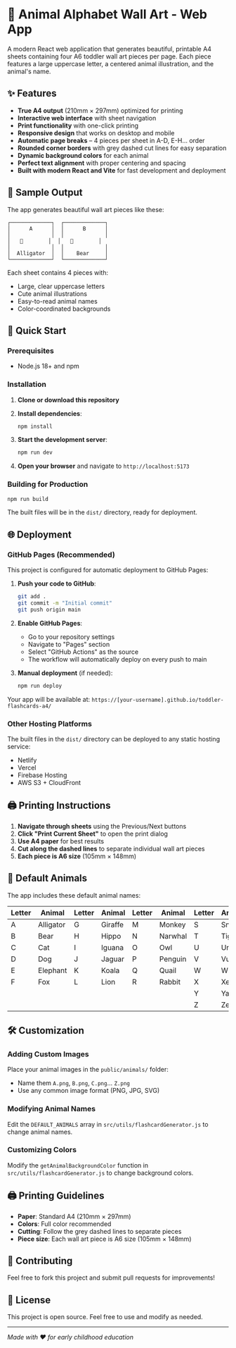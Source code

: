 # 🦁 Animal Alphabet Wall Art - Web App

A modern React web application that generates beautiful, printable A4 sheets containing four A6 toddler wall art pieces per page. Each piece features a large uppercase letter, a centered animal illustration, and the animal's name.

## ✨ Features

- **True A4 output** (210mm × 297mm) optimized for printing
- **Interactive web interface** with sheet navigation
- **Print functionality** with one-click printing
- **Responsive design** that works on desktop and mobile
- **Automatic page breaks** – 4 pieces per sheet in A-D, E-H… order
- **Rounded corner borders** with grey dashed cut lines for easy separation
- **Dynamic background colors** for each animal
- **Perfect text alignment** with proper centering and spacing
- **Built with modern React and Vite** for fast development and deployment

## 🎨 Sample Output

The app generates beautiful wall art pieces like these:

```
┌─────────────┐  ┌─────────────┐
│      A      │  │      B      │
│             │  │             │
│   🐊        │  │   🐻        │
│             │  │             │
│  Alligator  │  │    Bear     │
└─────────────┘  └─────────────┘
```

Each sheet contains 4 pieces with:
- Large, clear uppercase letters
- Cute animal illustrations
- Easy-to-read animal names
- Color-coordinated backgrounds

## 🚀 Quick Start

### Prerequisites

- Node.js 18+ and npm

### Installation

1. **Clone or download this repository**
2. **Install dependencies**:
   ```bash
   npm install
   ```

3. **Start the development server**:
   ```bash
   npm run dev
   ```

4. **Open your browser** and navigate to `http://localhost:5173`

### Building for Production

```bash
npm run build
```

The built files will be in the `dist/` directory, ready for deployment.

## 🌐 Deployment

### GitHub Pages (Recommended)

This project is configured for automatic deployment to GitHub Pages:

1. **Push your code to GitHub**:
   ```bash
   git add .
   git commit -m "Initial commit"
   git push origin main
   ```

2. **Enable GitHub Pages**:
   - Go to your repository settings
   - Navigate to "Pages" section
   - Select "GitHub Actions" as the source
   - The workflow will automatically deploy on every push to main

3. **Manual deployment** (if needed):
   ```bash
   npm run deploy
   ```

Your app will be available at: `https://[your-username].github.io/toddler-flashcards-a4/`

### Other Hosting Platforms

The built files in the `dist/` directory can be deployed to any static hosting service:
- Netlify
- Vercel
- Firebase Hosting
- AWS S3 + CloudFront

## 🖨️ Printing Instructions

1. **Navigate through sheets** using the Previous/Next buttons
2. **Click "Print Current Sheet"** to open the print dialog
3. **Use A4 paper** for best results
4. **Cut along the dashed lines** to separate individual wall art pieces
5. **Each piece is A6 size** (105mm × 148mm)

## 🎨 Default Animals

The app includes these default animal names:

| Letter | Animal | Letter | Animal | Letter | Animal | Letter | Animal |
|--------|--------|--------|--------|--------|--------|--------|--------|
| A | Alligator | G | Giraffe | M | Monkey | S | Snake |
| B | Bear | H | Hippo | N | Narwhal | T | Tiger |
| C | Cat | I | Iguana | O | Owl | U | Urial |
| D | Dog | J | Jaguar | P | Penguin | V | Vulture |
| E | Elephant | K | Koala | Q | Quail | W | Whale |
| F | Fox | L | Lion | R | Rabbit | X | Xerus |
| | | | | | | Y | Yak |
| | | | | | | Z | Zebra |

## 🛠️ Customization

### Adding Custom Images

Place your animal images in the `public/animals/` folder:
- Name them `A.png`, `B.png`, `C.png`... `Z.png`
- Use any common image format (PNG, JPG, SVG)

### Modifying Animal Names

Edit the `DEFAULT_ANIMALS` array in `src/utils/flashcardGenerator.js` to change animal names.

### Customizing Colors

Modify the `getAnimalBackgroundColor` function in `src/utils/flashcardGenerator.js` to change background colors.

## 🖨️ Printing Guidelines

- **Paper**: Standard A4 (210mm × 297mm)
- **Colors**: Full color recommended
- **Cutting**: Follow the grey dashed lines to separate pieces
- **Piece size**: Each wall art piece is A6 size (105mm × 148mm)

## 🤝 Contributing

Feel free to fork this project and submit pull requests for improvements!

## 📄 License

This project is open source. Feel free to use and modify as needed.

---

*Made with ❤️ for early childhood education*
